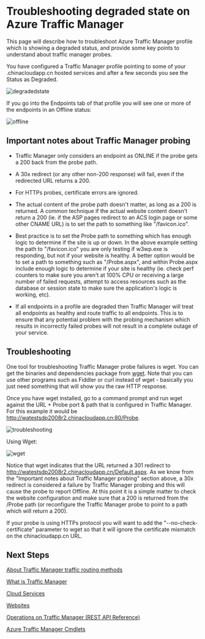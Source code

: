<properties
   pageTitle="Troubleshooting degraded status on Azure Traffic Manager"
   description="How to troubleshoot Traffic Manager profiles when it shows as degraded status."
   services="traffic-manager"
   documentationCenter=""
   authors="kwill-MSFT"
   manager="carmonm"
   editor="joaoma" />

<tags
	ms.service="traffic-manager"
	ms.date="12/02/2015"
	wacn.date=""/>

# Troubleshooting degraded state on Azure Traffic Manager

This page will describe how to troubleshoot Azure Traffic Manager profile which is showing a degraded status, and provide some key points to understand about traffic manager probes.

You have configured a Traffic Manager profile pointing to some of your .chinacloudapp.cn hosted services and after a few seconds you see the Status as Degraded.

![degradedstate](./media/traffic-manager-troubleshooting-degraded/traffic-manager-degraded.png)

If you go into the Endpoints tab of that profile you will see one or more of the endpoints in an Offline status:

![offline](./media/traffic-manager-troubleshooting-degraded/traffic-manager-offline.png)

## Important notes about Traffic Manager probing

- Traffic Manager only considers an endpoint as ONLINE if the probe gets a 200 back from the probe path.
- A 30x redirect (or any other non-200 response) will fail, even if the redirected URL returns a 200.

- For HTTPs probes, certificate errors are ignored.
 
- The actual content of the probe path doesn't matter, as long as a 200 is returned.  A common technique if the actual website content doesn't return a 200 (ie. if the ASP pages redirect to an ACS login page or some other CNAME URL) is to set the path to something like "/favicon.ico".
 
- Best practice is to set the Probe path to something which has enough logic to determine if the site is up or down.  In the above example setting the path to "/favicon.ico" you are only testing if w3wp.exe is responding, but not if your website is healthy.  A better option would be to set a path to something such as "/Probe.aspx", and within Probe.aspx include enough logic to determine if your site is healthy (ie. check perf counters to make sure you aren't at 100% CPU or receiving a large number of failed requests, attempt to access resources such as the database or session state to make sure the application's logic is working, etc).
 
- If all endpoints in a profile are degraded then Traffic Manager will treat all endpoints as healthy and route traffic to all endpoints.  This is to ensure that any potential problem with the probing mechanism which results in incorrectly failed probes will not result in a complete outage of your service.

  

## Troubleshooting

One tool for troubleshooting Traffic Manager probe failures is wget.  You can get the binaries and dependencies package from [wget](http://gnuwin32.sourceforge.net/packages/wget.htm).  Note that you can use other programs such as Fiddler or curl instead of wget - basically you just need something that will show you the raw HTTP response.

Once you have wget installed, go to a command prompt and run wget against the URL + Probe port & path that is configured in Traffic Manager.  For this example it would be http://watestsdp2008r2.chinacloudapp.cn:80/Probe.

![troubleshooting](./media/traffic-manager-troubleshooting-degraded/traffic-manager-troubleshooting.png)

Using Wget:

![wget](./media/traffic-manager-troubleshooting-degraded/traffic-manager-wget.png)

 

Notice that wget indicates that the URL returned a 301 redirect to http://watestsdp2008r2.chinacloudapp.cn/Default.aspx.  As we know from the "Important notes about Traffic Manager probing" section above, a 30x redirect is considered a failure by Traffic Manager probing and this will cause the probe to report Offline.  At this point it is a simple matter to check the website configuration and make sure that a 200 is returned from the /Probe path (or reconfigure the Traffic Manager probe to point to a path which will return a 200).

 

If your probe is using HTTPs protocol you will want to add the "--no-check-certificate" parameter to wget so that it will ignore the certificate mismatch on the chinacloudapp.cn URL.


## Next Steps


[About Traffic Manager traffic routing methods](/documentation/articles/traffic-manager-load-balancing-methods)

[What is Traffic Manager](/documentation/articles/traffic-manmager-overview)

[Cloud Services](https://msdn.microsoft.com/zh-cn/library/jj155995.aspx)

[Websites](/home/features/web-site/)

[Operations on Traffic Manager (REST API Reference)](https://msdn.microsoft.com/zh-cn/library/hh758255.aspx)

[Azure Traffic Manager Cmdlets](https://msdn.microsoft.com/zh-cn/library/dn690250.aspx)
 
